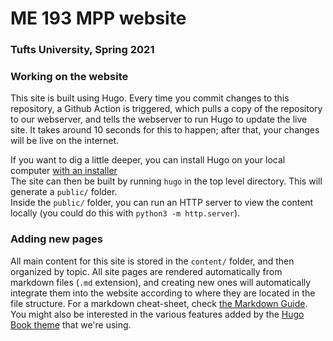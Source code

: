 # ME 193 MPP website
### Tufts University, Spring 2021

### Working on the website
This site is built using Hugo. Every time you commit changes to this repository, a Github Action is triggered, which pulls a copy of the repository to our webserver, and tells the webserver to run Hugo to update the live site. It takes around 10 seconds for this to happen; after that, your changes will be live on the internet.

If you want to dig a little deeper, you can install Hugo on your local computer [with an installer](https://gohugo.io/getting-started/installing/)  
The site can then be built by running `hugo` in the top level directory. This will generate a `public/` folder.  
Inside the `public/` folder, you can run an HTTP server to view the content locally (you could do this with `python3 -m http.server`).  

### Adding new pages
All main content for this site is stored in the `content/` folder, and then organized by topic. All site pages are rendered automatically from markdown files (`.md` extension), and creating new ones will automatically integrate them into the website according to where they are located in the file structure. For a markdown cheat-sheet, check [the Markdown Guide](https://www.markdownguide.org/basic-syntax/). You might also be interested in the various features added by the [Hugo Book theme](https://github.com/alex-shpak/hugo-book) that we're using.
